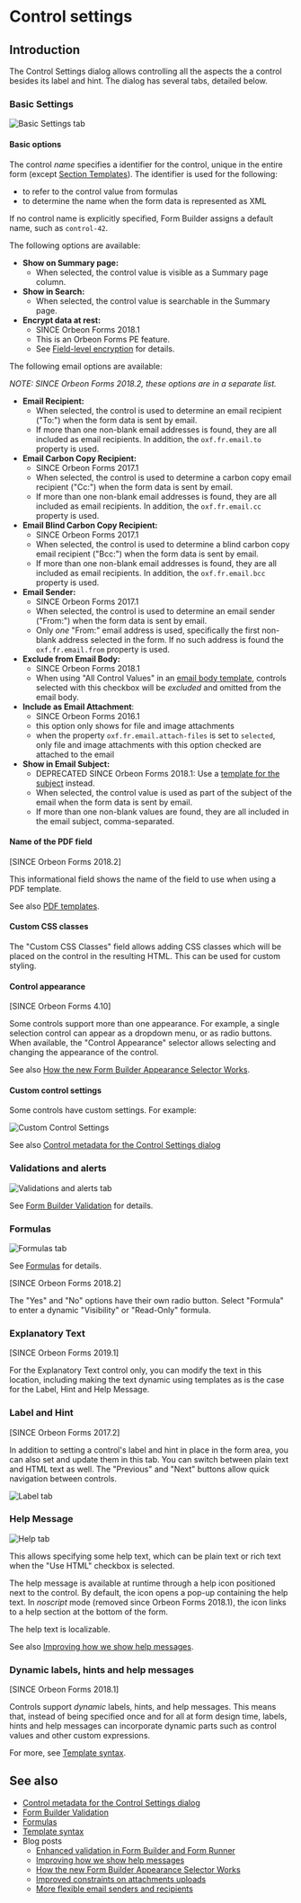 # Control settings

## Introduction

The Control Settings dialog allows controlling all the aspects the a control besides its label and hint. The dialog
has several tabs, detailed below.

### Basic Settings

![Basic Settings tab](images/control-settings.png)

#### Basic options

The control *name* specifies a identifier for the control, unique in the entire form (except [Section Templates](section-templates.md)). The
identifier is used for the following:

- to refer to the control value from formulas
- to determine the name when the form data is represented as XML

If no control name is explicitly specified, Form Builder assigns a default name, such as `control-42`.

The following options are available:

- __Show on Summary page:__
    - When selected, the control value is visible as a Summary page column.
- __Show in Search:__
    - When selected, the control value is searchable in the Summary page.
- __Encrypt data at rest:__
    - SINCE Orbeon Forms 2018.1
    - This is an Orbeon Forms PE feature.
    - See [Field-level encryption](/form-builder/field-level-encryption.md) for details.
    
The following email options are available:

*NOTE: SINCE Orbeon Forms 2018.2, these options are in a separate list.*
    
- __Email Recipient:__
    - When selected, the control is used to determine an email recipient ("To:") when the form data is sent by email.
    - If more than one non-blank email addresses is found, they are all included as email recipients. In addition, the `oxf.fr.email.to` property is used.
- __Email Carbon Copy Recipient:__
    - SINCE Orbeon Forms 2017.1
    - When selected, the control is used to determine a carbon copy email recipient ("Cc:") when the form data is sent by email.
    - If more than one non-blank email addresses is found, they are all included as email recipients. In addition, the `oxf.fr.email.cc` property is used.
- __Email Blind Carbon Copy Recipient:__
    - SINCE Orbeon Forms 2017.1
    - When selected, the control is used to determine a blind carbon copy email recipient ("Bcc:") when the form data is sent by email.
    - If more than one non-blank email addresses is found, they are all included as email recipients. In addition, the `oxf.fr.email.bcc` property is used.
- __Email Sender:__
    - SINCE Orbeon Forms 2017.1
    - When selected, the control is used to determine an email sender ("From:") when the form data is sent by email.
    - Only *one* "From:" email address is used, specifically the first non-blank address selected in the form. If no such address is found the `oxf.fr.email.from` property is used.
- __Exclude from Email Body:__
    - SINCE Orbeon Forms 2018.1
    - When using "All Control Values" in an [email body template](email-settings.md), controls selected with this checkbox will be
      *excluded* and omitted from the email body.
- __Include as Email Attachment__:
    - SINCE Orbeon Forms 2016.1
    - this option only shows for file and image attachments
    - when the property `oxf.fr.email.attach-files` is set to `selected`, only file and image attachments with this option checked are attached to the email
- __Show in Email Subject:__
    - DEPRECATED SINCE Orbeon Forms 2018.1: Use a [template for the subject](email-settings.md) instead.
    - When selected, the control value is used as part of the subject of the email when the form data is sent by email.
    - If more than one non-blank values are found, they are all included in the email subject, comma-separated.

#### Name of the PDF field

[SINCE Orbeon Forms 2018.2]

This informational field shows the name of the field to use when using a PDF template.

See also [PDF templates](/form-builder/pdf-templates.md).

#### Custom CSS classes

The "Custom CSS Classes" field allows adding CSS classes which will be placed on the control in the resulting HTML. This can be used for custom styling.

#### Control appearance

[SINCE Orbeon Forms 4.10]

Some controls support more than one appearance. For example, a single selection control can appear as a dropdown menu,
or as radio buttons. When available, the "Control Appearance" selector allows selecting and changing the appearance of
the control.

See also [How the new Form Builder Appearance Selector Works](https://blog.orbeon.com/2015/06/how-new-form-builder-appearance.html).

#### Custom control settings

Some controls have custom settings. For example:

![Custom Control Settings](images/control-settings-custom-properties.png)

See also [Control metadata for the Control Settings dialog](metadata.md#control-metadata-for-the-control-settings-dialog)

### Validations and alerts

![Validations and alerts tab](images/control-settings-validations.png)

See [Form Builder Validation](validation.md) for details.

### Formulas

![Formulas tab](images/control-settings-formulas.png)

See [Formulas](formulas.md) for details.

[SINCE Orbeon Forms 2018.2]

The "Yes" and "No" options have their own radio button. Select "Formula" to enter a dynamic "Visibility" or "Read-Only" formula.

### Explanatory Text

[SINCE Orbeon Forms 2019.1]

For the Explanatory Text control only, you can modify the text in this location, including making the text dynamic using templates as is the case for the Label, Hint and Help Message.

### Label and Hint

[SINCE Orbeon Forms 2017.2]

In addition to setting a control's label and hint in place in the form area, you can also set and update them in this tab. You can switch between plain text and HTML text as well. The "Previous" and "Next" buttons allow quick navigation between controls.

![Label tab](images/control-settings-label-hint.png)

### Help Message

![Help tab](images/control-settings-help.png)

This allows specifying some help text, which can be plain text or rich text when the "Use HTML" checkbox is selected.

The help message is available at runtime through a help icon positioned next to the control. By default, the icon opens a pop-up containing the help text. In *noscript* mode (removed since Orbeon Forms 2018.1), the icon links to a help section at the bottom of the form.

The help text is localizable.

See also [Improving how we show help messages](https://blog.orbeon.com/2014/01/improving-how-we-show-help-messages.html).

### Dynamic labels, hints and help messages

[SINCE Orbeon Forms 2018.1]

Controls support *dynamic* labels, hints, and help messages. This means that, instead of being specified once and for all at form design time, labels, hints and help messages can incorporate dynamic parts such as control values and other custom expressions.

For more, see [Template syntax](template-syntax.md).

## See also

- [Control metadata for the Control Settings dialog](metadata.md#control-metadata-for-the-control-settings-dialog)
- [Form Builder Validation](validation.md)
- [Formulas](formulas.md)
- [Template syntax](template-syntax.md)
- Blog posts
    - [Enhanced validation in Form Builder and Form Runner](https://blog.orbeon.com/2013/07/enhanced-validation-in-form-builder-and.html)
    - [Improving how we show help messages](https://blog.orbeon.com/2014/01/improving-how-we-show-help-messages.html)
    - [How the new Form Builder Appearance Selector Works](https://blog.orbeon.com/2015/06/how-new-form-builder-appearance.html)
    - [Improved constraints on attachments uploads](https://blog.orbeon.com/2017/04/improved-constraints-on-attachments.html)
    - [More flexible email senders and recipients](https://blog.orbeon.com/2017/05/more-flexible-email-senders-and.html)
